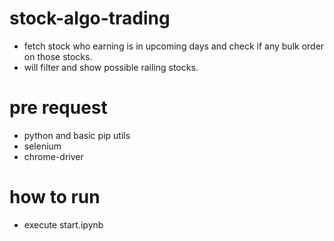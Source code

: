 # stock-algo-trading
 - fetch stock who earning is in upcoming days and check if any bulk order on those stocks.
 - will filter and show possible railing stocks.


# pre request
- python and basic pip utils
- selenium
- chrome-driver

# how to run
- execute start.ipynb
